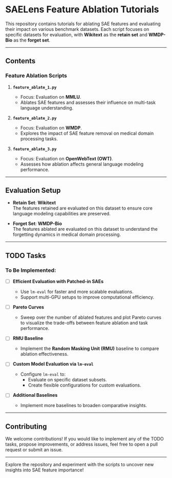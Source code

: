 # SAELens Feature Ablation Tutorials

This repository contains tutorials for ablating SAE features and evaluating their impact on various benchmark datasets. Each script focuses on specific datasets for evaluation, with **Wikitext** as the **retain set** and **WMDP-Bio** as the **forget set**.

---

## Contents

### **Feature Ablation Scripts**

1. **`feature_ablate_1.py`**  
   - Focus: Evaluation on **MMLU**.  
   - Ablates SAE features and assesses their influence on multi-task language understanding.

2. **`feature_ablate_2.py`**  
   - Focus: Evaluation on **WMDP**.  
   - Explores the impact of SAE feature removal on medical domain processing tasks.

3. **`feature_ablate_3.py`**  
   - Focus: Evaluation on **OpenWebText (OWT)**.  
   - Assesses how ablation affects general language modeling performance.

---

## Evaluation Setup

- **Retain Set**: **Wikitext**  
  The features retained are evaluated on this dataset to ensure core language modeling capabilities are preserved.

- **Forget Set**: **WMDP-Bio**  
  The features ablated are evaluated on this dataset to understand the forgetting dynamics in medical domain processing.

---

## TODO Tasks
### To Be Implemented:
- [ ] **Efficient Evaluation with Patched-in SAEs**  
  - Use `lm-eval` for faster and more scalable evaluations.  
  - Support multi-GPU setups to improve computational efficiency.

- [ ] **Pareto Curves**  
  - Sweep over the number of ablated features and plot Pareto curves to visualize the trade-offs between feature ablation and task performance.

- [ ] **RMU Baseline**  
  - Implement the **Random Masking Unit (RMU)** baseline to compare ablation effectiveness.

- [ ] **Custom Model Evaluation via `lm-eval`**  
  - Configure `lm-eval` to:  
    - Evaluate on specific dataset subsets.  
    - Create flexible configurations for custom evaluations.

- [ ] **Additional Baselines**  
  - Implement more baselines to broaden comparative insights.

---

## Contributing
We welcome contributions! If you would like to implement any of the TODO tasks, propose improvements, or address issues, feel free to open a pull request or submit an issue.

---

Explore the repository and experiment with the scripts to uncover new insights into SAE feature importance!
